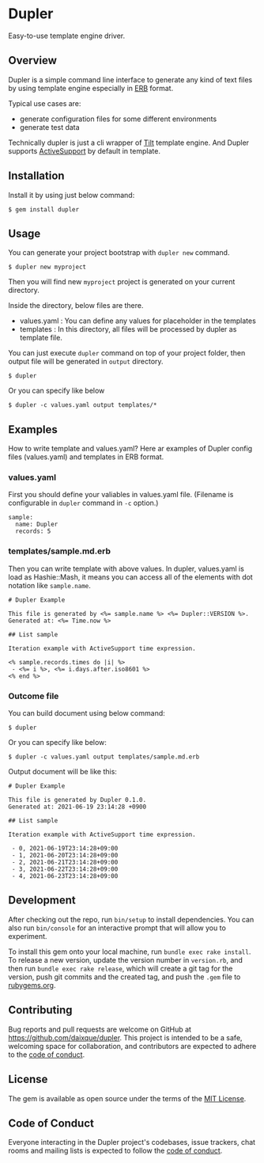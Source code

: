 # Dupler

Easy-to-use template engine driver.

## Overview

Dupler is a simple command line interface to generate any kind of text files by using template engine especially in [ERB](https://github.com/ruby/erb) format.

Typical use cases are:

 - generate configuration files for some different environments
 - generate test data

Technically dupler is just a cli wrapper of [Tilt](https://github.com/rtomayko/tilt) template engine.
And Dupler supports [ActiveSupport](https://github.com/rails/rails/tree/main/activesupport) by default in template.

## Installation

Install it by using just below command:

    $ gem install dupler

## Usage

You can generate your project bootstrap with `dupler new` command.

    $ dupler new myproject

Then you will find new `myproject` project is generated on your current directory.

Inside the directory, below files are there.

 - values.yaml : You can define any values for placeholder in the templates
 - templates : In this directory, all files will be processed by dupler as template file.

You can just execute `dupler` command on top of your project folder, then output file will be generated in `output` directory.

    $ dupler

Or you can specify like below

    $ dupler -c values.yaml output templates/*

## Examples

How to write template and values.yaml? Here ar examples of Dupler config files (values.yaml) and templates in ERB format.

### values.yaml

First you should define your valiables in values.yaml file. (Filename is configurable in `dupler` command in `-c` option.)

```
sample:
  name: Dupler
  records: 5
```

### templates/sample.md.erb

Then you can write template with above values. In dupler, values.yaml is load as Hashie::Mash, it means you can access all of the elements with dot notation like `sample.name`.

```
# Dupler Example

This file is generated by <%= sample.name %> <%= Dupler::VERSION %>.
Generated at: <%= Time.now %>

## List sample

Iteration example with ActiveSupport time expression.

<% sample.records.times do |i| %>
 - <%= i %>, <%= i.days.after.iso8601 %>
<% end %>
```

### Outcome file

You can build document using below command:

    $ dupler

Or you can specify like below:

    $ dupler -c values.yaml output templates/sample.md.erb

Output document will be like this:

```
# Dupler Example

This file is generated by Dupler 0.1.0.
Generated at: 2021-06-19 23:14:28 +0900

## List sample

Iteration example with ActiveSupport time expression.

 - 0, 2021-06-19T23:14:28+09:00
 - 1, 2021-06-20T23:14:28+09:00
 - 2, 2021-06-21T23:14:28+09:00
 - 3, 2021-06-22T23:14:28+09:00
 - 4, 2021-06-23T23:14:28+09:00
```

## Development

After checking out the repo, run `bin/setup` to install dependencies. You can also run `bin/console` for an interactive prompt that will allow you to experiment.

To install this gem onto your local machine, run `bundle exec rake install`. To release a new version, update the version number in `version.rb`, and then run `bundle exec rake release`, which will create a git tag for the version, push git commits and the created tag, and push the `.gem` file to [rubygems.org](https://rubygems.org).

## Contributing

Bug reports and pull requests are welcome on GitHub at https://github.com/daixque/dupler. This project is intended to be a safe, welcoming space for collaboration, and contributors are expected to adhere to the [code of conduct](https://github.com/daixque/dupler/blob/master/CODE_OF_CONDUCT.md).

## License

The gem is available as open source under the terms of the [MIT License](https://opensource.org/licenses/MIT).

## Code of Conduct

Everyone interacting in the Dupler project's codebases, issue trackers, chat rooms and mailing lists is expected to follow the [code of conduct](https://github.com/daixque/dupler/blob/master/CODE_OF_CONDUCT.md).
